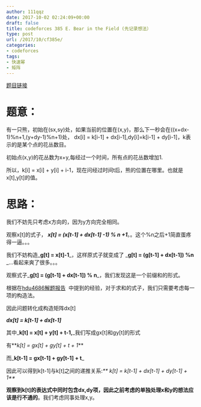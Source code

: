 ```yaml
---
author: 111qqz
date: 2017-10-02 02:24:09+00:00
draft: false
title: codeforces 385 E. Bear in the Field (先记录想法）
type: post
url: /2017/10/cf385e/
categories:
- codeforces
tags:
- 快速幂
- 矩阵
---
```


[题目链接](http://codeforces.com/problemset/problem/385/E)



# 题意：



有一只熊，初始在(sx,sy)处，如果当前的位置在(x,y)，那么下一秒会在((x+dx-1)%n+1,(y+dy-1)%n+1)处， dx[i] = k[i-1] + dx[i-1],dy[i]=k[i-1] + dy[i-1]，k表示的是某个点的花丛数目。

初始点(x,y)的花丛数为x+y,每经过一个时间，所有点的花丛数增加1.

所以，k[i] = x[i] + y[i] + i-1，现在问经过时间t后，熊的位置在哪里。也就是x[t],y[t]的值。



# 思路：



我们不妨先只考虑x方向的，因为y方向完全相同。

观察x[t]的式子， _**x[t] = (x[t-1] + dx[t-1] -1) % n +1**_。。这个%n之后+1简直蛋疼得一逼。。。

我们不妨构造_**g[t] = x[t]-1**_，这样原式子就变成了 _**g[t] = (g[t-1] + dx[t-1]) %n** _...看起来爽了很多。。。

观察式子_**g[t] = (g[t-1] + dx[t-1]) % n**_，我们发现这是一个前缀和的形式。

根据在[hdu4686解题报告](https://111qqz.com/wordpress/2017/10/hdu4686/)  中提到的经验，对于求和的式子，我们只需要考虑每一项的构造法。

因此问题转化成构造矩阵dx[t]

_**dx[t] = k[t-1] + dx[t-1]**_

其中_**k[t] = x[t] + y[t] + t-1,**_我们写成gx[t]和gy[t]的形式

有**_k[t] = gx[t] + gy[t] + t + 1_**

而_**k[t-1] = gx[t-1] + gy[t-1] + t**_

因此可以得到k[t-1]与k[t]之间的递推关系:_** k[t] = k[t-1] + dx[t-1] + dy[t-1] + 1**_

**观察到k[t]的表达式中同时包含dx,dy项，因此之前考虑的单独处理x和y的想法应该是行不通的**。我们考虑同事处理x,y。




